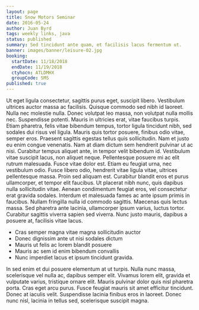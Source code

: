 ```yaml
---
layout: page
title: Snow Motors Seminar
date: 2016-05-24
author: Juan Byrd
tags: weekly links, java
status: published
summary: Sed tincidunt ante quam, et facilisis lacus fermentum ut.
banner: images/banner/leisure-02.jpg
booking:
  startDate: 11/18/2018
  endDate: 11/19/2018
  ctyhocn: ATLDMHX
  groupCode: SMS
published: true
---
```

Ut eget ligula consectetur, sagittis purus eget, suscipit libero. Vestibulum ultrices auctor massa ac facilisis. Quisque commodo sed nibh id laoreet. Nulla nec molestie nulla. Donec volutpat leo massa, non volutpat nulla mollis nec. Suspendisse potenti. Mauris in ultricies erat, vitae faucibus turpis. Etiam pharetra, felis vitae bibendum tempus, tortor ligula tincidunt nibh, sed sodales dui risus vel ligula. Mauris quis tortor posuere, finibus odio vitae, semper eros. Praesent sagittis egestas tellus quis sollicitudin. Nam et justo eu enim congue venenatis. Nam at diam dictum sem hendrerit pulvinar ut ac nisi. Curabitur tempus aliquet ante, in tempor velit bibendum id. Vestibulum vitae suscipit lacus, non aliquet neque. Pellentesque posuere mi ac elit rutrum malesuada.
Fusce vitae dolor est. Etiam eu feugiat urna, nec vestibulum odio. Fusce libero odio, hendrerit vitae ligula vitae, ultrices pellentesque massa. Proin sed aliquam est. Curabitur blandit eros et purus ullamcorper, et tempor elit faucibus. Ut placerat nibh nunc, quis dapibus nulla sollicitudin vitae. Aenean condimentum feugiat eros, vel consectetur erat gravida sodales. Interdum et malesuada fames ac ante ipsum primis in faucibus. Nullam fringilla nulla id commodo sagittis. Maecenas quis lectus massa. Sed pharetra ante lacinia, ullamcorper ipsum varius, luctus tortor. Curabitur sagittis viverra sapien sed viverra. Nunc justo mauris, dapibus a posuere at, facilisis vitae lacus.

* Cras semper magna vitae magna sollicitudin auctor
* Donec dignissim ante ut nisi sodales dictum
* Mauris ut felis ac lorem blandit posuere
* Mauris ac sem id enim bibendum convallis
* Nunc imperdiet lacus et ipsum tincidunt gravida.

In sed enim et dui posuere elementum at ut turpis. Nulla nunc massa, scelerisque vel nulla ac, dapibus semper elit. Vivamus lorem elit, gravida et vulputate varius, tristique ornare elit. Mauris pulvinar dolor quis nisl pharetra porta. Cras eget arcu purus. Fusce feugiat mauris sit amet efficitur tincidunt. Donec at iaculis velit. Suspendisse lacinia finibus eros in laoreet. Donec nunc nisl, lacinia in tellus sed, scelerisque suscipit magna.
